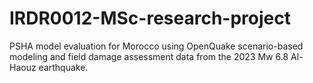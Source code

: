 # IRDR0012-MSc-research-project
PSHA model evaluation for Morocco using OpenQuake scenario-based modeling and field damage assessment data from the 2023 Mw 6.8 Al-Haouz earthquake.
